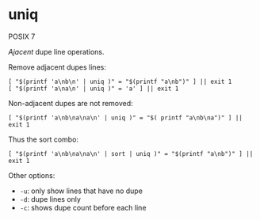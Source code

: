 # uniq

POSIX 7

*Ajacent* dupe line operations.

Remove adjacent dupes lines:

    [ "$(printf 'a\nb\n' | uniq )" = "$(printf "a\nb")" ] || exit 1
    [ "$(printf 'a\na\n' | uniq )" = 'a' ] || exit 1

Non-adjacent dupes are not removed:

    [ "$(printf 'a\nb\na\na\n' | uniq )" = "$( printf "a\nb\na")" ] || exit 1

Thus the sort combo:

    [ "$(printf 'a\nb\na\na\n' | sort | uniq )" = "$(printf "a\nb")" ] || exit 1

Other options:

- `-u`: only show lines that have no dupe
- `-d`: dupe lines only
- `-c`: shows dupe count before each line
